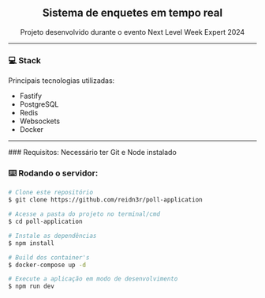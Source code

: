 <h2 align="center"> Sistema de enquetes em tempo real </h2>
<p align="center"> Projeto desenvolvido durante o evento Next Level Week Expert 2024 </p>

<hr>
  
### 💻 Stack
Principais tecnologias utilizadas:
- Fastify
- PostgreSQL
- Redis
- Websockets
- Docker

<hr>
### Requisitos:
Necessário ter Git e Node instalado  


### ⌨️ Rodando o servidor:
```bash
# Clone este repositório
$ git clone https://github.com/reidn3r/poll-application

# Acesse a pasta do projeto no terminal/cmd
$ cd poll-application

# Instale as dependências
$ npm install

# Build dos container's
$ docker-compose up -d

# Execute a aplicação em modo de desenvolvimento
$ npm run dev
